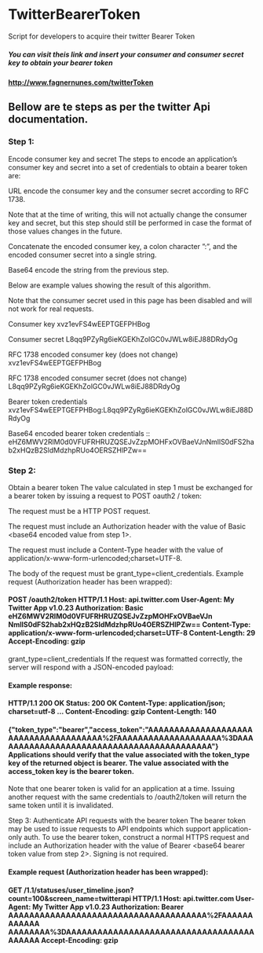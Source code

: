 # TwitterBearerToken
Script for developers to acquire their twitter Bearer Token

##### You can visit theis link and insert your consumer and consumer secret key to obtain your bearer token
#### http://www.fagnernunes.com/twitterToken

## Bellow are te steps as per the twitter Api documentation.

### Step 1: 
Encode consumer key and secret The steps to encode an application’s consumer key and secret into a set of credentials to obtain a bearer token are:

URL encode the consumer key and the consumer secret according to RFC 1738. 

Note that at the time of writing, this will not actually change the consumer key and secret, but this step should still be performed in case the format of those values changes in the future. 

Concatenate the encoded consumer key, a colon character ”:”, and the encoded consumer secret into a single string. 

Base64 encode the string from the previous step.

Below are example values showing the result of this algorithm. 

Note that the consumer secret used in this page has been disabled and will not work for real requests.

Consumer key xvz1evFS4wEEPTGEFPHBog 

Consumer secret L8qq9PZyRg6ieKGEKhZolGC0vJWLw8iEJ88DRdyOg 

RFC 1738 encoded consumer key (does not change) xvz1evFS4wEEPTGEFPHBog 

RFC 1738 encoded consumer secret (does not change) L8qq9PZyRg6ieKGEKhZolGC0vJWLw8iEJ88DRdyOg 

Bearer token credentials xvz1evFS4wEEPTGEFPHBog:L8qq9PZyRg6ieKGEKhZolGC0vJWLw8iEJ88DRdyOg 

Base64 encoded bearer token credentials :: eHZ6MWV2RlM0d0VFUFRHRUZQSEJvZzpMOHFxOVBaeVJnNmllS0dFS2hab2xHQzB2SldMdzhpRUo4OERSZHlPZw== 


### Step 2:
Obtain a bearer token The value calculated in step 1 must be exchanged for a bearer token by issuing a request to POST oauth2 / token:

The request must be a HTTP POST request. 

The request must include an Authorization header with the value of Basic <base64 encoded value from step 1>. 

The request must include a Content-Type header with the value of application/x-www-form-urlencoded;charset=UTF-8. 

The body of the request must be grant_type=client_credentials. Example request (Authorization header has been wrapped):

#### POST /oauth2/token HTTP/1.1 Host: api.twitter.com User-Agent: My Twitter App v1.0.23 Authorization: Basic eHZ6MWV2RlM0d0VFUFRHRUZQSEJvZzpMOHFxOVBaeVJn NmllS0dFS2hab2xHQzB2SldMdzhpRUo4OERSZHlPZw== Content-Type: application/x-www-form-urlencoded;charset=UTF-8 Content-Length: 29 Accept-Encoding: gzip

grant_type=client_credentials If the request was formatted correctly, the server will respond with a JSON-encoded payload:

#### Example response:

#### HTTP/1.1 200 OK Status: 200 OK Content-Type: application/json; charset=utf-8 ... Content-Encoding: gzip Content-Length: 140

#### {"token_type":"bearer","access_token":"AAAAAAAAAAAAAAAAAAAAAAAAAAAAAAAAAAAAAA%2FAAAAAAAAAAAAAAAAAAAA%3DAAAAAAAAAAAAAAAAAAAAAAAAAAAAAAAAAAAAAAAAAA"} Applications should verify that the value associated with the token_type key of the returned object is bearer. The value associated with the access_token key is the bearer token.

Note that one bearer token is valid for an application at a time. Issuing another request with the same credentials to /oauth2/token will return the same token until it is invalidated.

Step 3: Authenticate API requests with the bearer token The bearer token may be used to issue requests to API endpoints which support application-only auth. To use the bearer token, construct a normal HTTPS request and include an Authorization header with the value of Bearer <base64 bearer token value from step 2>. Signing is not required.

#### Example request (Authorization header has been wrapped):

#### GET /1.1/statuses/user_timeline.json?count=100&screen_name=twitterapi HTTP/1.1 Host: api.twitter.com User-Agent: My Twitter App v1.0.23 Authorization: Bearer AAAAAAAAAAAAAAAAAAAAAAAAAAAAAAAAAAAAAA%2FAAAAAAAAAAAA AAAAAAAA%3DAAAAAAAAAAAAAAAAAAAAAAAAAAAAAAAAAAAAAAAAAA Accept-Encoding: gzip
